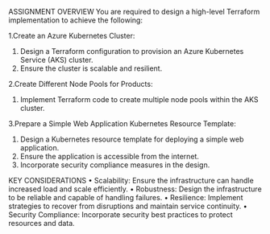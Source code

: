 
ASSIGNMENT OVERVIEW
You are required to design a high-level Terraform implementation to achieve the following:

1.Create an Azure Kubernetes Cluster:
  1. Design a Terraform configuration to provision an Azure Kubernetes Service (AKS) cluster.
  2. Ensure the cluster is scalable and resilient.



2.Create Different Node Pools for Products:
  1. Implement Terraform code to create multiple node pools within the AKS cluster.

3.Prepare a Simple Web Application Kubernetes Resource Template:
  1. Design a Kubernetes resource template for deploying a simple web application.
  2. Ensure the application is accessible from the internet.
  3. Incorporate security compliance measures in the design.

KEY CONSIDERATIONS
• Scalability: Ensure the infrastructure can handle increased load and scale efficiently.
• Robustness: Design the infrastructure to be reliable and capable of handling failures.
• Resilience: Implement strategies to recover from disruptions and maintain service continuity.
• Security Compliance: Incorporate security best practices to protect resources and data.
